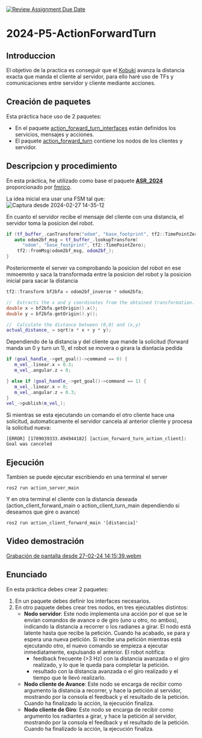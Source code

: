 [![Review Assignment Due Date](https://classroom.github.com/assets/deadline-readme-button-24ddc0f5d75046c5622901739e7c5dd533143b0c8e959d652212380cedb1ea36.svg)](https://classroom.github.com/a/upfI9pif)
# 2024-P5-ActionForwardTurn

## Introduccion
El objetivo de la practica es conseguir que el [Kobuki](https://robots.ros.org/kobuki/) avanza la distancia exacta que manda el cliente al servidor, para ello haré uso de TFs y comunicaciones entre servidor y cliente mediante acciones.

## Creación de paquetes
Esta práctica hace uso de 2 paquetes:
- En el paquete [action_forward_turn_interfaces](https://github.com/Docencia-fmrico/p4-actionforwardturn-jmartinm2021/tree/main/action_forward_turn_interfaces) están definidos los servicios, mensajes y acciones.
- El paquete [action_forward_turn](https://github.com/Docencia-fmrico/p4-actionforwardturn-jmartinm2021/tree/main/action_forward_turn_interfaces) contiene los nodos de los clientes y servidor.

## Descripcion y procedimiento
En esta práctica, he utilizado como base el paquete [**ASR_2024**](https://github.com/Docencia-fmrico/ASR_2024) proporcionado por [fmrico](https://github.com/fmrico). 

La idea inicial era usar una FSM tal que:  
![Captura desde 2024-02-27 14-35-12](https://github.com/Docencia-fmrico/2024-p4-serviceforward-jmartinm2021/assets/92941332/85b9efb4-82d2-4c6c-9537-0593131c04b5)  
  
En cuanto el servidor recibe el mensaje del cliente con una distancia, el servidor toma la posicion del robot.
```cpp
if (tf_buffer_.canTransform("odom", "base_footprint", tf2::TimePointZero, &error)) {
   auto odom2bf_msg = tf_buffer_.lookupTransform(
      "odom", "base_footprint", tf2::TimePointZero);
    tf2::fromMsg(odom2bf_msg, odom2bf_);
}
```

Posteriormente el server va comprobando la posicion del robot en ese mmoemnto y saca la transformada entre la posicion del robot y la posicion inicial para sacar la distancia
```cpp
tf2::Transform bf2bfa = odom2bf_inverse * odom2bfa;

//  Extracts the x and y coordinates from the obtained transformation.
double x = bf2bfa.getOrigin().x();
double y = bf2bfa.getOrigin().y();

//  Calculate the distance between (0,0) and (x,y)
actual_distance_ = sqrt(x * x + y * y);
```

Dependiendo de la distancia y del cliente que mande la solicitud (forward manda un 0 y turn un 1), el robot se movera o girara la disntacia pedida
```cpp
if (goal_handle_->get_goal()->command == 0) {
   m_vel_.linear.x = 0.3;
   m_vel_.angular.z = 0;

} else if (goal_handle_->get_goal()->command == 1) {
   m_vel_.linear.x = 0;
   m_vel_.angular.z = 0.3;
}
vel_->publish(m_vel_);
```

Si mientras se esta ejecutando un comando el otro cliente hace una solicitud, automaticamente el servidor cancela al anterior cliente y procesa la solicitud nueva:
```shell
[ERROR] [1709039333.494944182] [action_forward_turn_action_client]: Goal was canceled
```
  
## Ejecución
Tambien se puede ejecutar escribiendo en una terminal el server
```shell
ros2 run action_server_main
```

Y en otra terminal el cliente con la distancia deseada (action_client_forward_main o action_client_turn_main dependiendo si deseamos que gire o avance)
```shell
ros2 run action_client_forward_main '[distancia]'
```
## Video demostración
[Grabación de pantalla desde 27-02-24 14:15:39.webm](https://github.com/Docencia-fmrico/p4-actionforwardturn-jmartinm2021/assets/92941332/1a4d8456-a222-418d-871f-7743a65d9fb2)

## Enunciado
En esta práctica debes crear 2 paquetes:

1. En un paquete debes definir los interfaces necesarios.
2. En otro paquete debes crear tres nodos, en tres ejecutables distintos:
    * **Nodo servidor**: Este nodo implementa una acción por el que se le envían comandos de avance o de giro (uno u otro, no ambos), indicando la distancia a recorrer o los radianes a girar. El nodo está latente hasta que recibe la petición. Cuando ha acabado, se para y espera una nueva petición. Si recibe una petición mientras está ejecutando otro, el nuevo comando se empieza a ejecutar inmediatamente, expulsando el anterior. El robot notifica:
        *  feedback frecuente (>3 Hz) con la distancia avanzada o el giro realizado, y lo que le queda para completar la petición.
        *  resultado con la distancia avanzada o el giro realizado y el tiempo que le llevó realizarlo.
    * **Nodo cliente de Avance**: Este nodo se encarga de recibir como argumento la distancia a recorrer, y hace la petición al servidor, mostrando por la consola el feedback y el resultado de la petición. Cuando ha finalizado la acción, la ejecución finaliza.
    * **Nodo cliente de Giro**: Este nodo se encarga de recibir como argumento los radiantes a girar, y hace la petición al servidor, mostrando por la consola el feedback y el resultado de la petición. Cuando ha finalizado la acción, la ejecución finaliza.
